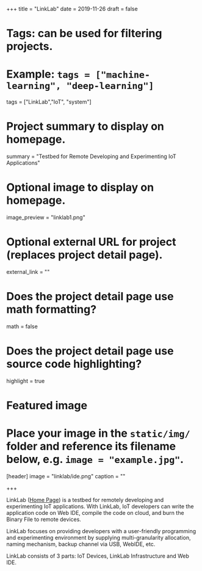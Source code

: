 +++
title = "LinkLab"
date = 2019-11-26
draft = false

# Tags: can be used for filtering projects.
# Example: `tags = ["machine-learning", "deep-learning"]`
tags = ["LinkLab","IoT", "system"]

# Project summary to display on homepage.
summary = "Testbed for Remote Developing and Experimenting IoT Applications"

# Optional image to display on homepage.
image_preview = "linklab1.png"

# Optional external URL for project (replaces project detail page).
external_link = ""

# Does the project detail page use math formatting?
math = false

# Does the project detail page use source code highlighting?
highlight = true

# Featured image
# Place your image in the `static/img/` folder and reference its filename below, e.g. `image = "example.jpg"`.
[header]
image = "linklab/ide.png"
caption = ""

+++

LinkLab ([Home Page](http://linklab.tinylink.cn/)) is a testbed for remotely developing and experimenting IoT applications. 
With LinkLab, IoT developers can write the application code on Web IDE, compile the code on cloud, and burn the Binary File to remote devices. 

LinkLab focuses on providing developers with a user-friendly programming and experimenting environment by supplying multi-granularity allocation, naming mechanism, backup channel via USB, WebIDE, etc.

LinkLab consists of 3 parts: IoT Devices, LinkLab Infrastructure and Web IDE.
